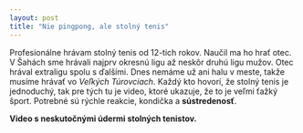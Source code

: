 ```yaml
---
layout: post
title: "Nie pingpong, ale stolný tenis"
---
```

Profesionálne hrávam stolný tenis od 12-tich rokov. Naučil ma ho hrať otec. V Šahách sme hrávali najprv okresnú ligu až neskôr druhú ligu mužov.
Otec hrával extraligu spolu s ďalšími. Dnes nemáme už ani halu v meste, takže musíme hrávať vo *Veľkých Túrovciach*. Každý kto hovorí, že stolný tenis je
jednoduchý, tak pre tých tu je video, ktoré ukazuje, že to je veľmi ťažký šport. Potrebné sú rýchle reakcie, kondička a **sústredenosť**.

**Video s neskutočnými údermi stolných tenistov.**